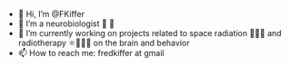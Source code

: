 - 👋 Hi, I’m @FKiffer
- 👀 I’m a neurobiologist 🐁 🧠
- 🌱 I’m currently working on projects related to space radiation 🚀🧑‍🚀 and radiotherapy ⚛️🏥👨‍⚕️ on the brain and behavior
- 📫 How to reach me: fredkiffer at gmail

<!---
FKiffer/FKiffer is a ✨ special ✨ repository because its `README.md` (this file) appears on your GitHub profile.
You can click the Preview link to take a look at your changes.
--->
